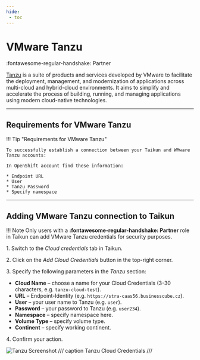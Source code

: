 ```yaml
---
hide:
 - toc
---
```


# **VMware Tanzu**
:fontawesome-regular-handshake: Partner

[Tanzu](https://tanzu.vmware.com/tanzu) is a suite of products and services developed by VMware to facilitate the deployment, management, and modernization of applications across multi-cloud and hybrid-cloud environments. It aims to simplify and accelerate the process of building, running, and managing applications using modern cloud-native technologies.

---

## **Requirements for VMware Tanzu**

!!! Tip "Requirements for VMware Tanzu"

	To successfully establish a connection between your Taikun and WMware Tanzu accounts:

	In OpenShift account find these information:

	* Endpoint URL
	* User
	* Tanzu Password
	* Specify namespace
---

## **Adding VMware Tanzu connection to Taikun**

!!! Note
	Only users with a **:fontawesome-regular-handshake: Partner** role in Taikun can add VMware Tanzu credentials for security purposes.

1\. Switch to the *Cloud credentials* tab in Taikun.

2\. Click on the *Add Cloud Credentials* button in the top-right corner.

3\. Specify the following parameters in the *Tanzu* section:

   - **Cloud Name** – choose a name for your Cloud Credentials (3-30 characters, e.g. `tanzu-cloud-test`).
   - **URL** – Endpoint-Identity (e.g. `https://stra-caas56.businesscube.cz`).
   - **User** – your user name to Tanzu (e.g. `user`).
   - **Password** – your password to Tanzu (e.g. `user234`).
   - **Namespace** – specify namespace here.
   - **Volume Type** – specify volume type.
   - **Continent** – specify working continent.

4\. Confirm your action.

![Tanzu Screenshot](https://rgw.cloudpoint.tcpro.cz/swift/v1/KEY_0efe203c42c0402f9402a570302dc066/new-docs/cloud%20providers/Tanzu.webp)
/// caption
Tanzu Cloud Credentials
///
